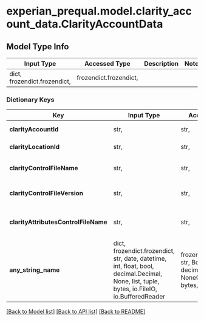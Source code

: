 # experian_prequal.model.clarity_account_data.ClarityAccountData

## Model Type Info
Input Type | Accessed Type | Description | Notes
------------ | ------------- | ------------- | -------------
dict, frozendict.frozendict,  | frozendict.frozendict,  |  | 

### Dictionary Keys
Key | Input Type | Accessed Type | Description | Notes
------------ | ------------- | ------------- | ------------- | -------------
**clarityAccountId** | str,  | str,  | Clarity Account ID | [optional] 
**clarityLocationId** | str,  | str,  | Clarity Location ID | [optional] 
**clarityControlFileName** | str,  | str,  | Clarity Control File Name | [optional] 
**clarityControlFileVersion** | str,  | str,  | Clarity Control File Version | [optional] 
**clarityAttributesControlFileName** | str,  | str,  | Clarity Attributes Control File Name | [optional] 
**any_string_name** | dict, frozendict.frozendict, str, date, datetime, int, float, bool, decimal.Decimal, None, list, tuple, bytes, io.FileIO, io.BufferedReader | frozendict.frozendict, str, BoolClass, decimal.Decimal, NoneClass, tuple, bytes, FileIO | any string name can be used but the value must be the correct type | [optional]

[[Back to Model list]](../../README.md#documentation-for-models) [[Back to API list]](../../README.md#documentation-for-api-endpoints) [[Back to README]](../../README.md)

